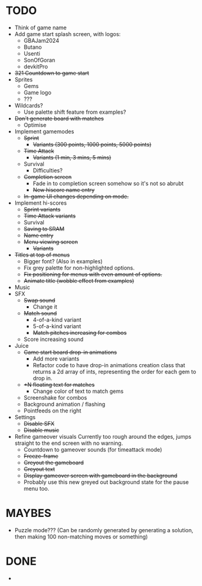 # TODO
* Think of game name
* Add game start splash screen, with logos:
    * GBAJam2024
    * Butano
    * Usenti
    * SonOfGoran
    * devkitPro
* ~~321 Countdown to game start~~
* Sprites
    * Gems
    * Game logo
    * ???
* Wildcards?
    * Use palette shift feature from examples?
* ~~Don't generate board with matches~~
    * Optimise
* Implement gamemodes
    * ~~Sprint~~
        * ~~Variants (300 points, 1000 points, 5000 points)~~
    * ~~Time Attack~~
        * ~~Variants (1 min, 3 mins, 5 mins)~~
    * Survival
        * Difficulties?
    * ~~Completion screen~~
        * Fade in to completion screen somehow so it's not so abrubt
        * ~~New hiscore name entry~~
    * ~~In-game UI changes depending on mode.~~
* Implement hi-scores
    * ~~Sprint variants~~
    * ~~Time Attack variants~~
    * Survival
    * ~~Saving to SRAM~~
    * ~~Name entry~~
    * ~~Menu viewing screen~~
        * ~~Variants~~
* ~~Titles at top of menus~~
    * Bigger font? (Also in examples)
    * Fix grey palette for non-highlighted options.
    * ~~Fix positioning for menus with even amount of options.~~
    * ~~Animate title (wobble effect from examples)~~
* Music
* SFX
    * ~~Swap sound~~
        * Change it
    * ~~Match sound~~
        * 4-of-a-kind variant
        * 5-of-a-kind variant
        * ~~Match pitches increasing for combos~~
    * Score increasing sound
* Juice
    * ~~Game start board drop-in animations~~
        * Add more variants
        * Refactor code to have drop-in animations creation class that returns a 2d array of ints, representing the order for each gem to drop in.
    * ~~+N floating text for matches~~
        * Change color of text to match gems
    * Screenshake for combos
    * Background animation / flashing
    * Pointfeeds on the right
* Settings
    * ~~Disable SFX~~
    * ~~Disable music~~
* Refine gameover visuals
    Currently too rough around the edges, jumps straight to the end screen with no warning.
    * Countdown to gameover sounds (for timeattack mode)
    * ~~Freeze-frame~~
    * ~~Greyout the gameboard~~
    * ~~Greyout text~~
    * ~~Display gameover screen with gameboard in the background~~
    * Probably use this new greyed out background state for the pause menu too.

# MAYBES
* Puzzle mode??? (Can be randomly generated by generating a solution, then making 100 non-matching moves or something)


# DONE
* 